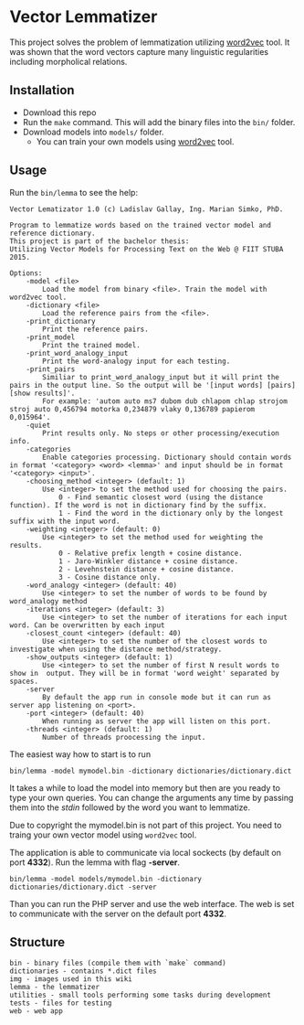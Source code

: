 # Vector Lemmatizer

This project solves the problem of lemmatization utilizing [word2vec](https://code.google.com/p/word2vec/) tool. It was shown that the word vectors capture many linguistic regularities including morpholical relations.

## Installation

- Download this repo
- Run the `make` command. This will add the binary files into the `bin/` folder.
- Download models into `models/` folder.
	- You can train your own models using [word2vec](https://code.google.com/p/word2vec/) tool.

## Usage

Run the `bin/lemma` to see the help:

```
Vector Lematizator 1.0 (c) Ladislav Gallay, Ing. Marian Simko, PhD.

Program to lemmatize words based on the trained vector model and reference dictionary.
This project is part of the bachelor thesis:
Utilizing Vector Models for Processing Text on the Web @ FIIT STUBA 2015.

Options:
	-model <file>
		Load the model from binary <file>. Train the model with word2vec tool.
	-dictionary <file>
		Load the reference pairs from the <file>.
	-print_dictionary
		Print the reference pairs.
	-print_model
		Print the trained model.
	-print_word_analogy_input
		Print the word-analogy input for each testing.
	-print_pairs
		Similiar to print_word_analogy_input but it will print the pairs in the output line. So the output will be '[input words] [pairs] [show results]'.
		For example: 'autom auto ms7 dubom dub chlapom chlap strojom stroj auto 0,456794 motorka 0,234879 vlaky 0,136789 papierom 0,015964'.
	-quiet
		Print results only. No steps or other processing/execution info.
	-categories
		Enable categories processing. Dictionary should contain words in format '<category> <word> <lemma>' and input should be in format '<category> <input>'.
	-choosing_method <integer> (default: 1)
		Use <integer> to set the method used for choosing the pairs.
			0 - Find semantic closest word (using the distance function). If the word is not in dictionary find by the suffix.
			1 - Find the word in the dictionary only by the longest suffix with the input word.
	-weighting <integer> (default: 0)
		Use <integer> to set the method used for weighting the results.
			0 - Relative prefix length + cosine distance.
			1 - Jaro-Winkler distance + cosine distance.
			2 - Levehnstein distance + cosine distance.
			3 - Cosine distance only.
	-word_analogy <integer> (default: 40)
		Use <integer> to set the number of words to be found by word_analogy method
	-iterations <integer> (default: 3)
		Use <integer> to set the number of iterations for each input word. Can be overwritten by each input
	-closest_count <integer> (default: 40)
		Use <integer> to set the number of the closest words to investigate when using the distance method/strategy.
	-show_outputs <integer> (default: 1)
		Use <integer> to set the number of first N result words to show in  output. They will be in format 'word weight' separated by spaces.
	-server
		By default the app run in console mode but it can run as server app listening on <port>.
	-port <integer> (default: 40)
		When running as server the app will listen on this port.
	-threads <integer> (default: 1)
		Number of threads proocessing the input.
```

The easiest way how to start is to run

```
bin/lemma -model mymodel.bin -dictionary dictionaries/dictionary.dict
```

It takes a while to load the model into memory but then are you ready to type your own queries. You can change the arguments any time by passing them into the *stdin* followed by the word you want to lemmatize.

Due to copyright the mymodel.bin is not part of this project. You need to traing your own vector model using `word2vec` tool.

The application is able to communicate via local sockects (by default on port **4332**). Run the lemma with flag **-server**.

```
bin/lemma -model models/mymodel.bin -dictionary dictionaries/dictionary.dict -server
```

Than you can run the PHP server and use the web interface. The web is set to communicate with the server on the default port **4332**.

## Structure

```
bin - binary files (compile them with `make` command)
dictionaries - contains *.dict files
img - images used in this wiki
lemma - the lemmatizer
utilities - small tools performing some tasks during development
tests - files for testing
web - web app

```